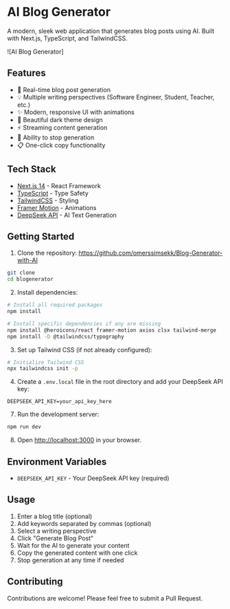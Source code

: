 # AI Blog Generator

A modern, sleek web application that generates blog posts using AI. Built with Next.js, TypeScript, and TailwindCSS.

![AI Blog Generator]

## Features

- 🚀 Real-time blog post generation
- 💡 Multiple writing perspectives (Software Engineer, Student, Teacher, etc.)
- ✨ Modern, responsive UI with animations
- 🎨 Beautiful dark theme design
- ⚡ Streaming content generation
- 🛑 Ability to stop generation
- 📋 One-click copy functionality

## Tech Stack

- [Next.js 14](https://nextjs.org/) - React Framework
- [TypeScript](https://www.typescriptlang.org/) - Type Safety
- [TailwindCSS](https://tailwindcss.com/) - Styling
- [Framer Motion](https://www.framer.com/motion/) - Animations
- [DeepSeek API](https://deepseek.com/) - AI Text Generation

## Getting Started

1. Clone the repository: https://github.com/omerssimsekk/Blog-Generator-with-AI
```bash
git clone 
cd blogenerator
```

2. Install dependencies:
```bash
# Install all required packages
npm install

# Install specific dependencies if any are missing
npm install @heroicons/react framer-motion axios clsx tailwind-merge
npm install -D @tailwindcss/typography
```

3. Set up Tailwind CSS (if not already configured):
```bash
# Initialize Tailwind CSS
npx tailwindcss init -p
```

4. Create a `.env.local` file in the root directory and add your DeepSeek API key:
```env
DEEPSEEK_API_KEY=your_api_key_here
```


7. Run the development server:
```bash
npm run dev
```

8. Open [http://localhost:3000](http://localhost:3000) in your browser.

## Environment Variables

- `DEEPSEEK_API_KEY` - Your DeepSeek API key (required)

## Usage

1. Enter a blog title (optional)
2. Add keywords separated by commas (optional)
3. Select a writing perspective
4. Click "Generate Blog Post"
5. Wait for the AI to generate your content
6. Copy the generated content with one click
7. Stop generation at any time if needed

## Contributing

Contributions are welcome! Please feel free to submit a Pull Request.
